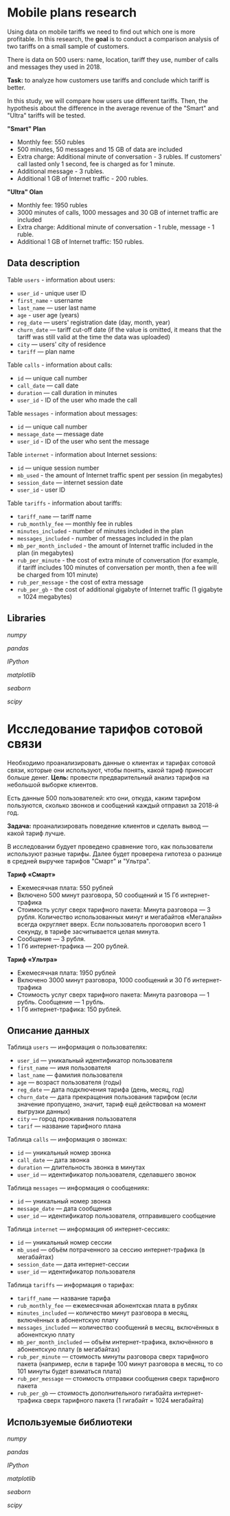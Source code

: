 # Mobile plans research

Using data on mobile tariffs we need to find out which one is more profitable. In this research, the **goal** is to conduct a comparison analysis of two tariffs on a small sample of customers.

There is data on 500 users: name, location, tariff they use, number of calls and messages they used in 2018.

**Task:** to analyze how customers use tariffs and conclude which tariff is better.

In this study, we will compare how users use different tariffs. Then, the hypothesis about the difference in the average revenue of the "Smart" and "Ultra" tariffs will be tested.

**"Smart" Plan**
* Monthly fee: 550 rubles
* 500 minutes, 50 messages and 15 GB of data are included
* Extra charge:
Additional minute of conversation - 3 rubles. If customers' call lasted only 1 second, fee is charged as for 1 minute.
* Additional message - 3 rubles.
* Additional 1 GB of Internet traffic - 200 rubles.

**"Ultra" Olan**
* Monthly fee: 1950 rubles
* 3000 minutes of calls, 1000 messages and 30 GB of internet traffic are included
* Extra charge: Additional minute of conversation - 1 ruble, message - 1 ruble.
* Additional 1 GB of Internet traffic: 150 rubles.

## Data description

Table `users` - information about users:
* `user_id` - unique user ID
* `first_name` - username
* `last_name` — user last name
* `age` - user age (years)
* `reg_date` — users' registration date (day, month, year)
* `churn_date` — tariff cut-off date (if the value is omitted, it means that the tariff was still valid at the time the data was uploaded)
* `city` — users' city of residence
* `tariff` — plan name

Table `calls` - information about calls:
* `id` — unique call number
* `call_date` — call date
* `duration` — call duration in minutes
* `user_id` - ID of the user who made the call

Table `messages` - information about messages:
* `id` — unique call number
* `message_date` — message date
* `user_id` - ID of the user who sent the message

Table `internet` - information about Internet sessions:
* `id` — unique session number
* `mb_used` - the amount of Internet traffic spent per session (in megabytes)
* `session_date` — internet session date
* `user_id` - user ID

Table `tariffs` - information about tariffs:
* `tariff_name` — tariff name
* `rub_monthly_fee` — monthly fee in rubles
* `minutes_included` - number of minutes included in the plan
* `messages_included` - number of messages included in the plan
* `mb_per_month_included` - the amount of Internet traffic included in the plan (in megabytes)
* `rub_per_minute` - the cost of extra minute of conversation (for example, if tariff includes 100 minutes of conversation per month, then a fee will be charged from 101 minute)
* `rub_per_message` - the cost of extra message
* `rub_per_gb` - the cost of additional gigabyte of Internet traffic (1 gigabyte = 1024 megabytes)

## Libraries

*numpy*

*pandas*

*IPython*

*matplotlib*

*seaborn*

*scipy*

# Исследование тарифов сотовой связи

Необходимо проанализировать данные о клиентах и тарифах сотовой связи, которые они используют, чтобы понять, какой тариф приносит больше денег. **Цель:** провести предварительный анализ тарифов на небольшой выборке клиентов. 

Есть данные 500 пользователей: кто они, откуда, каким тарифом пользуются, сколько звонков и сообщений каждый отправил за 2018-й год. 

**Задача:** проанализировать поведение клиентов и сделать вывод — какой тариф лучше.

В исследовании будует проведено сравнение того, как пользователи используют разные тарифы. Далее будет проверена гипотеза о разнице в средней выручке тарифов "Смарт" и "Ультра".

**Тариф «Смарт»**
* Ежемесячная плата: 550 рублей
* Включено 500 минут разговора, 50 сообщений и 15 Гб интернет-трафика
* Стоимость услуг сверх тарифного пакета:
Минута разговора — 3 рубля. Количество использованных минут и мегабайтов «Мегалайн» всегда округляет вверх. Если пользователь проговорил всего 1 секунду, в тарифе засчитывается целая минута.
* Сообщение — 3 рубля.
* 1 Гб интернет-трафика — 200 рублей.

**Тариф «Ультра»**
* Ежемесячная плата: 1950 рублей
* Включено 3000 минут разговора, 1000 сообщений и 30 Гб интернет-трафика
* Стоимость услуг сверх тарифного пакета: Минута разговора — 1 рубль. Сообщение — 1 рубль.
* 1 Гб интернет-трафика: 150 рублей.

## Описание данных

Таблица `users` — информация о пользователях:
* `user_id` — уникальный идентификатор пользователя
* `first_name` — имя пользователя
* `last_name` — фамилия пользователя
* `age` — возраст пользователя (годы)
* `reg_date` — дата подключения тарифа (день, месяц, год)
* `churn_date` — дата прекращения пользования тарифом (если значение пропущено, значит, тариф ещё действовал на момент выгрузки данных)
* `city` — город проживания пользователя
* `tarif` — название тарифного плана

Таблица `calls` — информация о звонках:
* `id` — уникальный номер звонка
* `call_date` — дата звонка
* `duration` — длительность звонка в минутах
* `user_id` — идентификатор пользователя, сделавшего звонок

Таблица `messages` — информация о сообщениях:
* `id` — уникальный номер звонка
* `message_date` — дата сообщения
* `user_id` — идентификатор пользователя, отправившего сообщение

Таблица `internet` — информация об интернет-сессиях:
* `id` — уникальный номер сессии
* `mb_used` — объём потраченного за сессию интернет-трафика (в мегабайтах)
* `session_date` — дата интернет-сессии
* `user_id` — идентификатор пользователя

Таблица `tariffs` — информация о тарифах:
* `tariff_name` — название тарифа
* `rub_monthly_fee` — ежемесячная абонентская плата в рублях
* `minutes_included` — количество минут разговора в месяц, включённых в абонентскую плату
* `messages_included` — количество сообщений в месяц, включённых в абонентскую плату
* `mb_per_month_included` — объём интернет-трафика, включённого в абонентскую плату (в мегабайтах)
* `rub_per_minute` — стоимость минуты разговора сверх тарифного пакета (например, если в тарифе 100 минут разговора в месяц, то со 101 минуты будет взиматься плата)
* `rub_per_message` — стоимость отправки сообщения сверх тарифного пакета
* `rub_per_gb` — стоимость дополнительного гигабайта интернет-трафика сверх тарифного пакета (1 гигабайт = 1024 мегабайта)

## Используемые библиотеки

*numpy*

*pandas*

*IPython*

*matplotlib*

*seaborn*

*scipy*